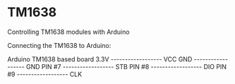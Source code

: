 TM1638
======

Controlling TM1638 modules with Arduino

Connecting the TM1638 to Arduino:

Arduino              TM1638 based board
3.3V   ------------------ VCC
GND    ------------------ GND
PIN #7 ------------------ STB
PIN #8 ------------------ DIO
PIN #9 ------------------ CLK
